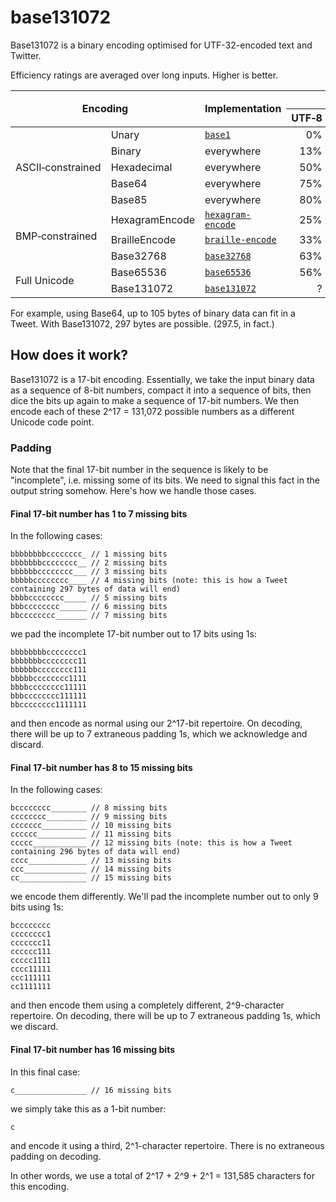 # base131072

Base131072 is a binary encoding optimised for UTF-32-encoded text and Twitter.

Efficiency ratings are averaged over long inputs. Higher is better.

<table>
	<thead>
		<tr>
			<th colspan="2" rowspan="2">Encoding</th>
			<th rowspan="2">Implementation</th>
			<th colspan="3">Efficiency</th>
		</tr>
		<tr>
			<th>UTF&#x2011;8</th>
			<th>UTF&#x2011;16</th>
			<th>UTF&#x2011;32</th>
		</tr>
	</thead>
	<tbody>
		<tr>
			<td rowspan="5">ASCII&#x2011;constrained</td>
			<td>Unary</td>
			<td><code><a href="https://github.com/ferno/base1">base1</a></code></td>
			<td style="text-align: right;">0%</td>
			<td style="text-align: right;">0%</td>
			<td style="text-align: right;">0%</td>
		</tr>
		<tr>
			<td>Binary</td>
			<td>everywhere</td>
			<td style="text-align: right;">13%</td>
			<td style="text-align: right;">6%</td>
			<td style="text-align: right;">3%</td>
		</tr>
		<tr>
			<td>Hexadecimal</td>
			<td>everywhere</td>
			<td style="text-align: right;">50%</td>
			<td style="text-align: right;">25%</td>
			<td style="text-align: right;">13%</td>
		</tr>
		<tr>
			<td>Base64</td>
			<td>everywhere</td>
			<td style="text-align: right;">75%</td>
			<td style="text-align: right;">38%</td>
			<td style="text-align: right;">19%</td>
		</tr>
		<tr>
			<td>Base85</td>
			<td>everywhere</td>
			<td style="text-align: right;">80%</td>
			<td style="text-align: right;">40%</td>
			<td style="text-align: right;">20%</td>
		</tr>
		<tr>
			<td rowspan="3">BMP&#x2011;constrained</td>
			<td>HexagramEncode</td>
			<td><code><a href="https://github.com/ferno/hexagram-encode">hexagram-encode</a></code></td>
			<td style="text-align: right;">25%</td>
			<td style="text-align: right;">38%</td>
			<td style="text-align: right;">19%</td>
		</tr>
		<tr>
			<td>BrailleEncode</td>
			<td><code><a href="https://github.com/ferno/braille-encode">braille-encode</a></code></td>
			<td style="text-align: right;">33%</td>
			<td style="text-align: right;">50%</td>
			<td style="text-align: right;">25%</td>
		</tr>
		<tr>
			<td>Base32768</td>
			<td><code><a href="https://github.com/ferno/base32768">base32768</a></code></td>
			<td style="text-align: right;">63%</td>
			<td style="text-align: right;"><strong>94%</strong></td>
			<td style="text-align: right;">47%</td>
		</tr>
		<tr>
			<td rowspan="2">Full Unicode</td>
			<td>Base65536</td>
			<td><code><a href="https://github.com/ferno/base65536">base65536</a></code></td>
			<td style="text-align: right;">56%</td>
			<td style="text-align: right;">64%</td>
			<td style="text-align: right;">50%</td>
		</tr>
		<tr>
			<td>Base131072</td>
			<td><code><a href="https://github.com/ferno/base131072">base131072</a></code></td>
			<td style="text-align: right;">?</td>
			<td style="text-align: right;">?</td>
			<td style="text-align: right;"><strong>53%</strong></td>
		</tr>
	</tbody>
</table>

For example, using Base64, up to 105 bytes of binary data can fit in a Tweet. With Base131072, 297 bytes are possible. (297.5, in fact.)

## How does it work?

Base131072 is a 17-bit encoding. Essentially, we take the input binary data as a sequence of 8-bit numbers, compact it into a sequence of bits, then dice the bits up again to make a sequence of 17-bit numbers. We then encode each of these 2^17 = 131,072 possible numbers as a different Unicode code point.

### Padding

Note that the final 17-bit number in the sequence is likely to be "incomplete", i.e. missing some of its bits. We need to signal this fact in the output string somehow. Here's how we handle those cases.

#### Final 17-bit number has 1 to 7 missing bits

In the following cases:

	bbbbbbbbcccccccc_ // 1 missing bits
	bbbbbbbcccccccc__ // 2 missing bits
	bbbbbbcccccccc___ // 3 missing bits
	bbbbbcccccccc____ // 4 missing bits (note: this is how a Tweet containing 297 bytes of data will end)
	bbbbcccccccc_____ // 5 missing bits
	bbbcccccccc______ // 6 missing bits
	bbcccccccc_______ // 7 missing bits

we pad the incomplete 17-bit number out to 17 bits using 1s:

	bbbbbbbbcccccccc1
	bbbbbbbcccccccc11
	bbbbbbcccccccc111
	bbbbbcccccccc1111
	bbbbcccccccc11111
	bbbcccccccc111111
	bbcccccccc1111111

and then encode as normal using our 2^17-bit repertoire. On decoding, there will be up to 7 extraneous padding 1s, which we acknowledge and discard.

#### Final 17-bit number has 8 to 15 missing bits

In the following cases:

	bcccccccc________ // 8 missing bits
	cccccccc_________ // 9 missing bits
	ccccccc__________ // 10 missing bits
	cccccc___________ // 11 missing bits
	ccccc____________ // 12 missing bits (note: this is how a Tweet containing 296 bytes of data will end)
	cccc_____________ // 13 missing bits
	ccc______________ // 14 missing bits
	cc_______________ // 15 missing bits

we encode them differently. We'll pad the incomplete number out to only 9 bits using 1s:

	bcccccccc
	cccccccc1
	ccccccc11
	cccccc111
	ccccc1111
	cccc11111
	ccc111111
	cc1111111

and then encode them using a completely different, 2^9-character repertoire. On decoding, there will be up to 7 extraneous padding 1s, which we discard.

#### Final 17-bit number has 16 missing bits

In this final case:

	c________________ // 16 missing bits

we simply take this as a 1-bit number:

	c

and encode it using a third, 2^1-character repertoire. There is no extraneous padding on decoding.

In other words, we use a total of 2^17 + 2^9 + 2^1 = 131,585 characters for this encoding.
